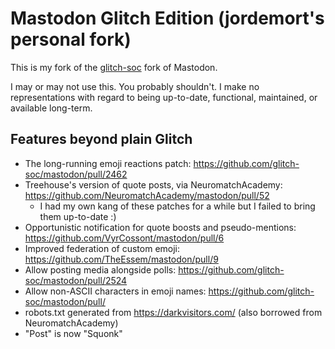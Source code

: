 # Mastodon Glitch Edition (jordemort's personal fork)

This is my fork of the [glitch-soc](https://github.com/glitch-soc/mastodon) fork of Mastodon.

I may or may not use this.
You probably shouldn't.
I make no representations with regard to being up-to-date, functional, maintained, or available long-term.

## Features beyond plain Glitch

- The long-running emoji reactions patch: https://github.com/glitch-soc/mastodon/pull/2462
- Treehouse's version of quote posts, via NeuromatchAcademy: https://github.com/NeuromatchAcademy/mastodon/pull/52
  - I had my own kang of these patches for a while but I failed to bring them up-to-date :)
- Opportunistic notification for quote boosts and pseudo-mentions: https://github.com/VyrCossont/mastodon/pull/6
- Improved federation of custom emoji: https://github.com/TheEssem/mastodon/pull/9
- Allow posting media alongside polls: https://github.com/glitch-soc/mastodon/pull/2524
- Allow non-ASCII characters in emoji names: https://github.com/glitch-soc/mastodon/pull/
- robots.txt generated from https://darkvisitors.com/ (also borrowed from NeuromatchAcademy)
- "Post" is now "Squonk"
